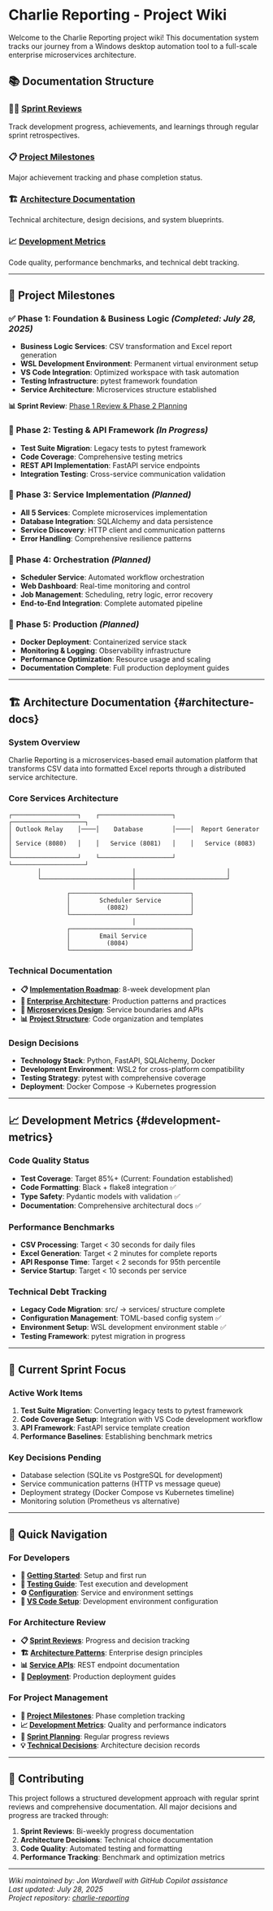 # Charlie Reporting - Project Wiki

Welcome to the Charlie Reporting project wiki! This documentation system tracks our journey from a Windows desktop automation tool to a full-scale enterprise microservices architecture.

## 📚 Documentation Structure

### 🏃‍♂️ [Sprint Reviews](/docs/sprint-reviews/)

Track development progress, achievements, and learnings through regular sprint retrospectives.

### 📋 [Project Milestones](#project-milestones)

Major achievement tracking and phase completion status.

### 🏗️ [Architecture Documentation](#architecture-docs)

Technical architecture, design decisions, and system blueprints.

### 📈 [Development Metrics](#development-metrics)

Code quality, performance benchmarks, and technical debt tracking.

---

## 🎯 Project Milestones

### ✅ **Phase 1: Foundation & Business Logic** *(Completed: July 28, 2025)*

- **Business Logic Services**: CSV transformation and Excel report generation
- **WSL Development Environment**: Permanent virtual environment setup
- **VS Code Integration**: Optimized workspace with task automation
- **Testing Infrastructure**: pytest framework foundation
- **Service Architecture**: Microservices structure established

**📊 Sprint Review**: [Phase 1 Review & Phase 2 Planning](/docs/sprint-reviews/2025-07-28-phase1-review.md)

### 🚧 **Phase 2: Testing & API Framework** *(In Progress)*

- **Test Suite Migration**: Legacy tests to pytest framework
- **Code Coverage**: Comprehensive testing metrics
- **REST API Implementation**: FastAPI service endpoints
- **Integration Testing**: Cross-service communication validation

### 📅 **Phase 3: Service Implementation** *(Planned)*

- **All 5 Services**: Complete microservices implementation
- **Database Integration**: SQLAlchemy and data persistence
- **Service Discovery**: HTTP client and communication patterns
- **Error Handling**: Comprehensive resilience patterns

### 📅 **Phase 4: Orchestration** *(Planned)*

- **Scheduler Service**: Automated workflow orchestration
- **Web Dashboard**: Real-time monitoring and control
- **Job Management**: Scheduling, retry logic, error recovery
- **End-to-End Integration**: Complete automated pipeline

### 📅 **Phase 5: Production** *(Planned)*

- **Docker Deployment**: Containerized service stack
- **Monitoring & Logging**: Observability infrastructure
- **Performance Optimization**: Resource usage and scaling
- **Documentation Complete**: Full production deployment guides

---

## 🏗️ Architecture Documentation {#architecture-docs}

### **System Overview**

Charlie Reporting is a microservices-based email automation platform that transforms CSV data into formatted Excel reports through a distributed service architecture.

### **Core Services Architecture**

```
┌──────────────────┐    ┌────────────────────┐    ┌────────────────────┐
│ Outlook Relay    │────│    Database        │────│  Report Generator  │
│ Service (8080)   │    │   Service (8081)   │    │   Service (8083)   │
└──────────────────┘    └────────────────────┘    └────────────────────┘
        │                         │                         │
        └─────────────────────────┼─────────────────────────┘
                                  │
                ┌─────────────────────────────────┐
                │        Scheduler Service        │
                │          (8082)                 │
                └─────────────────────────────────┘
                                  │
                ┌─────────────────────────────────┐
                │        Email Service            │
                │          (8084)                 │
                └─────────────────────────────────┘
```

### **Technical Documentation**

- **📋 [Implementation Roadmap](/implementation_roadmap.md)**: 8-week development plan
- **🏢 [Enterprise Architecture](/enterprise_architecture.md)**: Production patterns and practices
- **🔧 [Microservices Design](/microservices_architecture.md)**: Service boundaries and APIs
- **📊 [Project Structure](/project_structure.md)**: Code organization and templates

### **Design Decisions**

- **Technology Stack**: Python, FastAPI, SQLAlchemy, Docker
- **Development Environment**: WSL2 for cross-platform compatibility
- **Testing Strategy**: pytest with comprehensive coverage
- **Deployment**: Docker Compose → Kubernetes progression

---

## 📈 Development Metrics {#development-metrics}

### **Code Quality Status**

- **Test Coverage**: Target 85%+ (Current: Foundation established)
- **Code Formatting**: Black + flake8 integration ✅
- **Type Safety**: Pydantic models with validation ✅
- **Documentation**: Comprehensive architectural docs ✅

### **Performance Benchmarks**

- **CSV Processing**: Target < 30 seconds for daily files
- **Excel Generation**: Target < 2 minutes for complete reports
- **API Response Time**: Target < 2 seconds for 95th percentile
- **Service Startup**: Target < 10 seconds per service

### **Technical Debt Tracking**

- **Legacy Code Migration**: src/ → services/ structure complete
- **Configuration Management**: TOML-based config system ✅
- **Environment Setup**: WSL development environment stable ✅
- **Testing Framework**: pytest migration in progress

---

## 🎯 Current Sprint Focus

### **Active Work Items**

1. **Test Suite Migration**: Converting legacy tests to pytest framework
2. **Code Coverage Setup**: Integration with VS Code development workflow
3. **API Framework**: FastAPI service template creation
4. **Performance Baselines**: Establishing benchmark metrics

### **Key Decisions Pending**

- Database selection (SQLite vs PostgreSQL for development)
- Service communication patterns (HTTP vs message queue)
- Deployment strategy (Docker Compose vs Kubernetes timeline)
- Monitoring solution (Prometheus vs alternative)

---

## 📖 Quick Navigation

### **For Developers**

- **🏁 [Getting Started](/README.md#quickstart)**: Setup and first run
- **🧪 [Testing Guide](/tests/README.md)**: Test execution and development
- **⚙️ [Configuration](/config/)**: Service and environment settings
- **🔧 [VS Code Setup](/.vscode/)**: Development environment configuration

### **For Architecture Review**

- **📋 [Sprint Reviews](/docs/sprint-reviews/)**: Progress and decision tracking
- **🏗️ [Architecture Patterns](/enterprise_architecture.md)**: Enterprise design principles
- **📊 [Service APIs](/docs/api/)**: REST endpoint documentation
- **🚀 [Deployment](/docs/deployment/)**: Production deployment guides

### **For Project Management**

- **🎯 [Project Milestones](#project-milestones)**: Phase completion tracking
- **📈 [Development Metrics](#development-metrics)**: Quality and performance indicators
- **🔄 [Sprint Planning](/docs/sprint-reviews/)**: Regular progress reviews
- **💡 [Technical Decisions](/docs/decisions/)**: Architecture decision records

---

## 🤝 Contributing

This project follows a structured development approach with regular sprint reviews and comprehensive documentation. All major decisions and progress are tracked through:

1. **Sprint Reviews**: Bi-weekly progress documentation
2. **Architecture Decisions**: Technical choice documentation
3. **Code Quality**: Automated testing and formatting
4. **Performance Tracking**: Benchmark and optimization metrics

---

*Wiki maintained by: Jon Wardwell with GitHub Copilot assistance*  
*Last updated: July 28, 2025*  
*Project repository: [charlie-reporting](https://github.com/jwardwell7077/charlie-reporting)*
